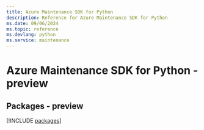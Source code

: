 ```yaml
---
title: Azure Maintenance SDK for Python
description: Reference for Azure Maintenance SDK for Python
ms.date: 09/06/2024
ms.topic: reference
ms.devlang: python
ms.service: maintenance
---
```

# Azure Maintenance SDK for Python - preview
## Packages - preview
[!INCLUDE [packages](maintenance-index.md)]
